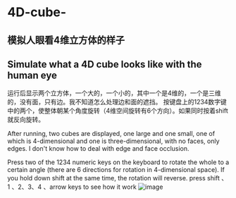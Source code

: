 # 4D-cube-

## 模拟人眼看4维立方体的样子 
## Simulate what a 4D cube looks like with the human eye

运行后显示两个立方体，一个大的，一个小的，其中一个是4维的，一个是三维的，没有面，只有边。我不知道怎么处理边和面的遮挡。
按键盘上的1234数字键中的两个，使整体朝某个角度旋转（4维空间旋转有6个方向）。如果同时按着shift就反向旋转。

After running, two cubes are displayed, one large and one small, one of which is 4-dimensional and one is three-dimensional, with no faces, only edges. I don't know how to deal with edge and face occlusion.

Press two of the 1234 numeric keys on the keyboard to rotate the whole to a certain angle (there are 6 directions for rotation in 4-dimensional space). If you hold down shift at the same time, the rotation will reverse.
press shift 、 1 、2、3、4 、arrow  keys to see how it work
![image](https://user-images.githubusercontent.com/103040347/202863788-14f89bab-0b76-4fef-8898-dfb2ef40f04a.png)
